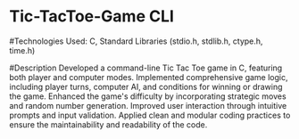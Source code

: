 # Tic-TacToe-Game CLI

#Technologies Used:
C, Standard Libraries (stdio.h, stdlib.h, ctype.h, time.h)

#Description
Developed a command-line Tic Tac Toe game in C, featuring both player and computer modes. Implemented comprehensive game logic, including player turns, computer AI, and conditions for winning or drawing the game. Enhanced the game's difficulty by incorporating strategic moves and random number generation. Improved user interaction through intuitive prompts and input validation. Applied clean and modular coding practices to ensure the maintainability and readability of the code.
